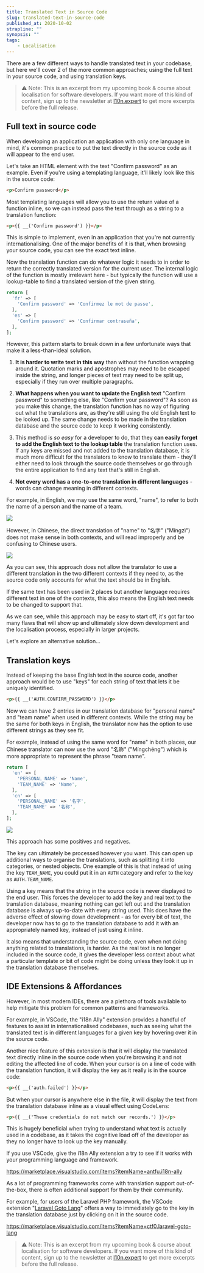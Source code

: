 ```yaml
---
title: Translated Text in Source Code
slug: translated-text-in-source-code
published_at: 2020-10-02
strapline: ""
synopsis: ""
tags:
    - Localisation
---
```


There are a few different ways to handle translated text in your codebase, but here we'll cover 2 of the more common approaches; using the full text in your source code, and using translation keys.

> ⚠️ Note: This is an excerpt from my upcoming book & course about localisation for software developers. If you want more of this kind of content, sign up to the newsletter at [l10n.expert](https://l10n.expert) to get more excerpts before the full release.

## Full text in source code

When developing an application an application with only one language in mind, it's common practice to put the text directly in the source code as it will appear to the end user.

Let's take an HTML element with the text "Confirm password" as an example. Even if you're using a templating language, it'll likely look like this in the source code:

```html
<p>Confirm password</p>
```

Most templating languages will allow you to use the return value of a function inline, so we can instead pass the text through as a string to a translation function:

```html
<p>{{ __('Confirm password') }}</p>
```

This is simple to implement, even in an application that you're not currently internationalising. One of the major benefits of it is that, when browsing your source code, you can see the exact text inline.

Now the translation function can do whatever logic it needs to in order to return the correctly translated version for the current user. The internal logic of the function is mostly irrelevant here - but typically the function will use a lookup-table to find a translated version of the given string.

```php
return [
  'fr' => [
    'Confirm password' => 'Confirmez le mot de passe',
  ],
  'es' => [
    'Confirm password' => 'Confirmar contraseña',
  ],
];
```

However, this pattern starts to break down in a few unfortunate ways that make it a less-than-ideal solution.

1. **It is harder to write text in this way** than without the function wrapping around it. Quotation marks and apostrophes may need to be escaped inside the string, and longer pieces of text may need to be split up, especially if they run over multiple paragraphs.

2. **What happens when you want to update the English text** "Confirm password" to something else, like "Confirm your password"? As soon as you make this change, the translation function has no way of figuring out what the translations are, as they're still using the old English text to be looked up. The same change needs to be made in the translation database and the source code to keep it working consistently.

3. This method is _so easy_ for a developer to do, that they **can easily forget to add the English text to the lookup table** the translation function uses. If any keys are missed and not added to the translation database, it is much more difficult for the translators to know to translate them - they'll either need to look through the source code themselves or go through the entire application to find any text that's still in English.

4. **Not every word has a one-to-one translation in different languages** - words can change meaning in different contexts.

For example, in English, we may use the same word, "name", to refer to both the name of a person and the name of a team.

![](/images/articles/l10n-1.webp)

However, in Chinese, the direct translation of "name" to "名字" ("Míngzì") does not make sense in both contexts, and will read improperly and be confusing to Chinese users.

![](/images/articles/l10n-2.webp)

As you can see, this approach does not allow the translator to use a different translation in the two different contexts if they need to, as the source code only accounts for what the text should be in English.

If the same text has been used in 2 places but another language requires different text in one of the contexts, this also means the English text needs to be changed to support that.

As we can see, while this approach may be easy to start off, it's got far too many flaws that will show up and ultimately slow down development and the localisation process, especially in larger projects.

Let's explore an alternative solution…

## Translation keys

Instead of keeping the base English text in the source code, another approach would be to use "keys" for each string of text that lets it be uniquely identified.

```html
<p>{{ __('AUTH.CONFIRM_PASSWORD') }}</p>
```

Now we can have 2 entries in our translation database for "personal name" and "team name" when used in different contexts. While the string may be the same for both keys in English, the translator now has the option to use different strings as they see fit.

For example, instead of using the same word for "name" in both places, our Chinese translator can now use the word "名称" ("Míngchēng") which is more appropriate to represent the phrase "team name".

```php
return [
  'en' => [
    'PERSONAL_NAME' => 'Name',
    'TEAM_NAME' => 'Name',
  ],
  'cn' => [
    'PERSONAL_NAME' => '名字',
    'TEAM_NAME' => '名称',
  ],
];
```

![](/images/articles/l10n-3.webp)

This approach has some positives and negatives.

The key can ultimately be processed however you want. This can open up additional ways to organise the translations, such as splitting it into categories, or nested objects. One example of this is that instead of using the key `TEAM_NAME`, you could put it in an `AUTH` category and refer to the key as `AUTH.TEAM_NAME`.

Using a key means that the string in the source code is never displayed to the end user. This forces the developer to add the key and real text to the translation database, meaning nothing can get left out and the translation database is always up-to-date with every string used. This does have the adverse effect of slowing down development - as for every bit of text, the developer now has to go to the translation database to add it with an appropriately named key, instead of just using it inline.

It also means that understanding the source code, even when not doing anything related to translations, is harder. As the real text is no longer included in the source code, it gives the developer less context about what a particular template or bit of code might be doing unless they look it up in the translation database themselves.

## IDE Extensions & Affordances

However, in most modern IDEs, there are a plethora of tools available to help mitigate this problem for common patterns and frameworks.

For example, in VSCode, the "i18n Ally" extension provides a handful of features to assist in internationalised codebases, such as seeing what the translated text is in different languages for a given key by hovering over it in the source code.

Another nice feature of this extension is that it will display the translated text directly inline in the source code when you're browsing it and not editing the affected line of code. When your cursor is on a line of code with the translation function, it will display the key as it really is in the source code:

```html
<p>{{ __('auth.failed') }}</p>
```

But when your cursor is anywhere else in the file, it will display the text from the translation database inline as a visual effect using CodeLens:

```html
<p>{{ __('These credentials do not match our records.') }}</p>
```

This is hugely beneficial when trying to understand what text is actually used in a codebase, as it takes the cognitive load off of the developer as they no longer have to look up the key manually.

If you use VSCode, give the i18n Ally extension a try to see if it works with your programming language and framework.

<https://marketplace.visualstudio.com/items?itemName=antfu.i18n-ally>

As a lot of programming frameworks come with translation support out-of-the-box, there is often additional support for them by their community.

For example, for users of the Laravel PHP framework, the VSCode extension "[Laravel Goto Lang](https://marketplace.visualstudio.com/items?itemName=ctf0.laravel-goto-lang)" offers a way to immediately go to the key in the translation database just by clicking on it in the source code.

<https://marketplace.visualstudio.com/items?itemName=ctf0.laravel-goto-lang>

> ⚠️ Note: This is an excerpt from my upcoming book & course about localisation for software developers. If you want more of this kind of content, sign up to the newsletter at [l10n.expert](https://l10n.expert) to get more excerpts before the full release.